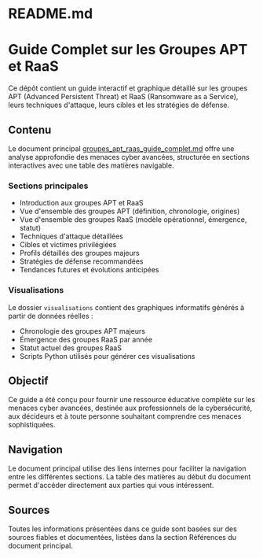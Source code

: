 # README.md

# Guide Complet sur les Groupes APT et RaaS

Ce dépôt contient un guide interactif et graphique détaillé sur les groupes APT (Advanced Persistent Threat) et RaaS (Ransomware as a Service), leurs techniques d'attaque, leurs cibles et les stratégies de défense.

## Contenu

Le document principal [groupes_apt_raas_guide_complet.md](groupes_apt_raas_guide_complet.md) offre une analyse approfondie des menaces cyber avancées, structurée en sections interactives avec une table des matières navigable.

### Sections principales

- Introduction aux groupes APT et RaaS
- Vue d'ensemble des groupes APT (définition, chronologie, origines)
- Vue d'ensemble des groupes RaaS (modèle opérationnel, émergence, statut)
- Techniques d'attaque détaillées
- Cibles et victimes privilégiées
- Profils détaillés des groupes majeurs
- Stratégies de défense recommandées
- Tendances futures et évolutions anticipées

### Visualisations

Le dossier `visualisations` contient des graphiques informatifs générés à partir de données réelles :

- Chronologie des groupes APT majeurs
- Émergence des groupes RaaS par année
- Statut actuel des groupes RaaS
- Scripts Python utilisés pour générer ces visualisations

## Objectif

Ce guide a été conçu pour fournir une ressource éducative complète sur les menaces cyber avancées, destinée aux professionnels de la cybersécurité, aux décideurs et à toute personne souhaitant comprendre ces menaces sophistiquées.

## Navigation

Le document principal utilise des liens internes pour faciliter la navigation entre les différentes sections. La table des matières au début du document permet d'accéder directement aux parties qui vous intéressent.

## Sources

Toutes les informations présentées dans ce guide sont basées sur des sources fiables et documentées, listées dans la section Références du document principal.
